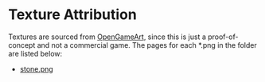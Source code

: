 # Texture Attribution

Textures are sourced from [OpenGameArt](https://opengameart.org/),
since this is just a proof-of-concept and not a commercial game.
The pages for each *.png in the folder are listed below:

- [stone.png](https://opengameart.org/content/tiles-3)
